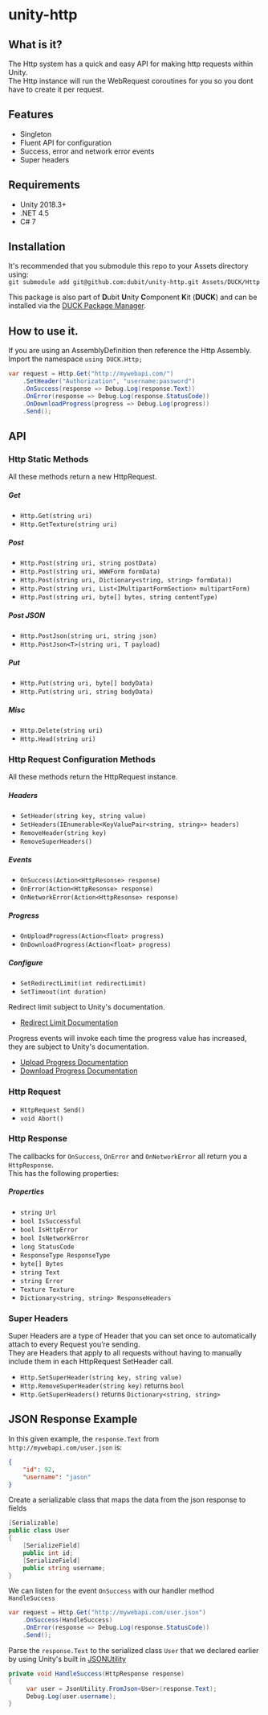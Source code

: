 # unity-http

## What is it?
The Http system has a quick and easy API for making http requests within Unity.  
The Http instance will run the WebRequest coroutines for you so you dont have to create it per request.   

## Features
* Singleton
* Fluent API for configuration
* Success, error and network error events
* Super headers

## Requirements
* Unity 2018.3+
* .NET 4.5
* C# 7

## Installation
It's recommended that you submodule this repo to your Assets directory using:  
`git submodule add git@github.com:dubit/unity-http.git Assets/DUCK/Http`  

This package is also part of <b>D</b>ubit <b>U</b>nity <b>C</b>omponent <b>K</b>it (<b>DUCK</b>) and can be installed via the [DUCK Package Manager](https://github.com/dubit/duck-package-manager). 

## How to use it.
If you are using an AssemblyDefinition then reference the Http Assembly.  
Import the namespace `using DUCK.Http;`

```c#
var request = Http.Get("http://mywebapi.com/")
	.SetHeader("Authorization", "username:password")
	.OnSuccess(response => Debug.Log(response.Text))
	.OnError(response => Debug.Log(response.StatusCode))
	.OnDownloadProgress(progress => Debug.Log(progress))
	.Send();
```

## API

### Http Static Methods

All these methods return a new HttpRequest.  

##### Get
* `Http.Get(string uri)`  
* `Http.GetTexture(string uri)`  
##### Post
* `Http.Post(string uri, string postData)`  
* `Http.Post(string uri, WWWForm formData)`  
* `Http.Post(string uri, Dictionary<string, string> formData))`  
* `Http.Post(string uri, List<IMultipartFormSection> multipartForm)`  
* `Http.Post(string uri, byte[] bytes, string contentType)`  
##### Post JSON
* `Http.PostJson(string uri, string json)`  
* `Http.PostJson<T>(string uri, T payload)` 
##### Put
* `Http.Put(string uri, byte[] bodyData)` 
* `Http.Put(string uri, string bodyData)` 
##### Misc
* `Http.Delete(string uri)`  
* `Http.Head(string uri)`  

### Http Request Configuration Methods

All these methods return the HttpRequest instance.  
##### Headers
* `SetHeader(string key, string value)`  
* `SetHeaders(IEnumerable<KeyValuePair<string, string>> headers)`  
* `RemoveHeader(string key)`  
* `RemoveSuperHeaders()`  
##### Events
* `OnSuccess(Action<HttpResonse> response)`  
* `OnError(Action<HttpResonse> response)`  
* `OnNetworkError(Action<HttpResonse> response)`  
##### Progress
* `OnUploadProgress(Action<float> progress)`  
* `OnDownloadProgress(Action<float> progress)`  
##### Configure
* `SetRedirectLimit(int redirectLimit)`   
* `SetTimeout(int duration)`

Redirect limit subject to Unity's documentation.  
* [Redirect Limit Documentation](https://docs.unity3d.com/ScriptReference/Networking.UnityWebRequest-redirectLimit.html)

Progress events will invoke each time the progress value has increased, they are subject to Unity's documentation.
* [Upload Progress Documentation](https://docs.unity3d.com/ScriptReference/Networking.UnityWebRequest-uploadProgress.html)
* [Download Progress Documentation](https://docs.unity3d.com/ScriptReference/Networking.UnityWebRequest-downloadProgress.html)
 
### Http Request

* `HttpRequest Send()`  
* `void Abort()`  

### Http Response
The callbacks for `OnSuccess`, `OnError` and `OnNetworkError` all return you a `HttpResponse`.  
This has the following properties:  
##### Properties
* `string Url`  
* `bool IsSuccessful`  
* `bool IsHttpError`  
* `bool IsNetworkError`  
* `long StatusCode`  
* `ResponseType ResponseType`  
* `byte[] Bytes`  
* `string Text`  
* `string Error`  
* `Texture Texture`  
* `Dictionary<string, string> ResponseHeaders`  

### Super Headers

Super Headers are a type of Header that you can set once to automatically attach to every Request you’re sending.  
They are Headers that apply to all requests without having to manually include them in each HttpRequest SetHeader call.

* `Http.SetSuperHeader(string key, string value)`
* `Http.RemoveSuperHeader(string key)` returns `bool`
* `Http.GetSuperHeaders()` returns `Dictionary<string, string>`


## JSON Response Example
In this given example, the `response.Text` from `http://mywebapi.com/user.json` is:
```json
{
    "id": 92,
    "username": "jason"
}
```

Create a serializable class that maps the data from the json response to fields
```c#
[Serializable]
public class User
{
    [SerializeField]
    public int id;
    [SerializeField]
    public string username;
}
```

We can listen for the event `OnSuccess` with our handler method `HandleSuccess`
```c#
var request = Http.Get("http://mywebapi.com/user.json")
    .OnSuccess(HandleSuccess)
    .OnError(response => Debug.Log(response.StatusCode))
    .Send();
```

Parse the `response.Text` to the serialized class `User` that we declared earlier by using Unity's built in [JSONUtility](https://docs.unity3d.com/ScriptReference/JsonUtility.html)
```c#
private void HandleSuccess(HttpResponse response)
{
     var user = JsonUtility.FromJson<User>(response.Text);
     Debug.Log(user.username);
}
```